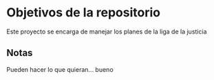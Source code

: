 # Objetivos de la repositorio

Este proyecto se encarga de manejar los planes de la liga de la justicia


## Notas
Pueden hacer lo que quieran...
bueno
